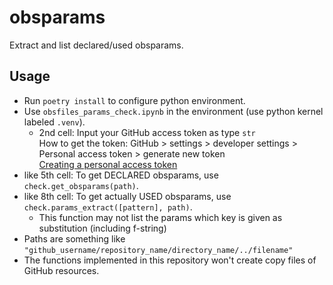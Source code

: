 # obsparams

Extract and list declared/used obsparams.

## Usage

- Run `poetry install` to configure python environment.
- Use `obsfiles_params_check.ipynb` in the environment (use python kernel labeled `.venv`).
  - 2nd cell: Input your GitHub access token as type `str`  
  How to get the token: GitHub > settings > developer settings > Personal access token > generate new token  
  [Creating a personal access token](https://docs.github.com/en/github/authenticating-to-github/creating-a-personal-access-token)
- like 5th cell: To get DECLARED obsparams, use `check.get_obsparams(path)`.
- like 8th cell: To get actually USED obsparams, use `check.params_extract([pattern], path)`.
  - This function may not list the params which key is given as substitution (including f-string)
- Paths are something like `"github_username/repository_name/directory_name/../filename"`
- The functions implemented in this repository won't create copy files of GitHub resources.
